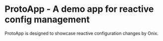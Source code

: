 # ProtoApp - A demo app for reactive config management

ProtoApp is designed to showcase reactive configuration changes by Onix.


